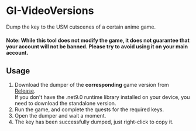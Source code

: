 # GI-VideoVersions
Dump the key to the USM cutscenes of a certain anime game.
#### Note: While this tool does not modify the game, it does not guarantee that your account will not be banned. Please try to avoid using it on your main account.

## Usage
1. Download the dumper of the **corresponding** game version from [Release](https://github.com/Asayu233/GI-VideoVersions/releases).  
   If you don't have the .net9.0 runtime library installed on your device, you need to download the standalone version.
2. Run the game, and complete the quests for the required keys.
3. Open the dumper and wait a moment.
4. The key has been successfully dumped, just right-click to copy it.
